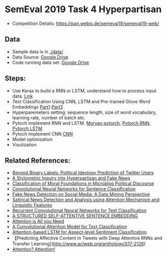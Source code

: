 # SemEval 2019 Task 4 Hyperpartisan
* Competition Details: https://pan.webis.de/semeval19/semeval19-web/

## Data
* Sample data is in [./data/](https://github.com/chiyuzhang94/hyperpartisan/tree/master/data)
* Data Source: [Google Drive](https://drive.google.com/drive/folders/1cieYcEXC0jueSr9ublwODYe0_wSDmQM3)
* Code running data set: [Google Drive](https://drive.google.com/open?id=1ui8Ww-q88_N9AHzM6w3HpJAQoQeht-Fv)




## Steps:
* Use Keras to build a RNN or LSTM, understand how to process input data. [Link](https://machinelearningmastery.com/sequence-classification-lstm-recurrent-neural-networks-python-keras/)
* Text Classification Using CNN, LSTM and Pre-trained Glove Word Embeddings [Part1](https://medium.com/@sabber/classifying-yelp-review-comments-using-lstm-and-word-embeddings-part-1-eb2275e4066b)  [Part3](https://medium.com/@sabber/classifying-yelp-review-comments-using-cnn-lstm-and-pre-trained-glove-word-embeddings-part-3-53fcea9a17fa)
* Hyperparemeters setting: sequence length, size of word vocabulary, learning rate, number of batch etc.
* Pytoch implement RNN and LSTM. [Morvan pytorch](https://morvanzhou.github.io/tutorials/machine-learning/torch/), [Pytorch RNN](https://pytorch.org/tutorials/intermediate/char_rnn_classification_tutorial.html#), [Pytorch LSTM](https://pytorch.org/tutorials/beginner/nlp/sequence_models_tutorial.html#sphx-glr-beginner-nlp-sequence-models-tutorial-py)
* Pytoch implement CNN [CNN](https://github.com/Shawn1993/cnn-text-classification-pytorch)
* Model optimization
* Visulization

## Related References:
* [Beyond Binary Labels: Political Ideology Prediction of Twitter Users](http://www.aclweb.org/anthology/P17-1068)
* [A Stylometric Inquiry into Hyperpartisan and Fake News](http://aclweb.org/anthology/P18-1022)
* [Classification of Moral Foundations in Microblog Political Discourse](http://aclweb.org/anthology/P18-1067)
* [Convolutional Neural Networks for Sentence Classification](https://arxiv.org/pdf/1408.5882.pdf)
* [Fake News Detection on Social Media: A Data Mining Perspective](http://delivery.acm.org.ezproxy.library.ubc.ca/10.1145/3140000/3137600/p22-shu.pdf?ip=142.103.160.110&id=3137600&acc=ACTIVE%20SERVICE&key=FD0067F557510FFB%2E26E2C50968A06846%2E4D4702B0C3E38B35%2E4D4702B0C3E38B35&__acm__=1539896140_86ced20cfa1d864d0da1016a9d3fbc50)
* [Satirical News Detection and Analysis using Attention Mechanism and Linguistic Features](https://arxiv.org/pdf/1709.01189.pdf)
* [Recurrent Convolutional Neural Networks for Text Classification](https://zhuanlan.zhihu.com/p/21253220) 
* [A STRUCTURED SELF-ATTENTIVE SENTENCE EMBEDDING](https://arxiv.org/pdf/1703.03130.pdf)
* [Attention is All you Need](http://papers.nips.cc/paper/7181-attention-is-all-you-need.pdf)
* [A Convolutional Attention Model for Text Classification](https://link.springer.com/chapter/10.1007/978-3-319-73618-1_16)
* [Attention-based LSTM for Aspect-level Sentiment Classification](https://aclweb.org/anthology/D16-1058)
* 【Predicting Affective Content in Tweets with Deep Attentive RNNs and Transfer Learning](http://www.aclweb.org/anthology/S17-2126)
* [Attention? Attention!](https://lilianweng.github.io/lil-log/2018/06/24/attention-attention.html)
